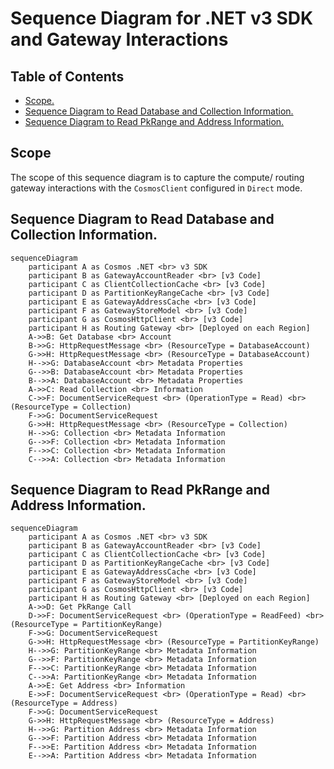 # Sequence Diagram for .NET v3 SDK and Gateway Interactions

## Table of Contents

* [Scope.](#scope)
* [Sequence Diagram to Read Database and Collection Information.](#sequence-diagram-to-read-database-and-collection-information)
* [Sequence Diagram to Read PkRange and Address Information.](#sequence-diagram-to-read-pkRange-and-address-information)

## Scope

The scope of this sequence diagram is to capture the compute/ routing gateway interactions with the `CosmosClient` configured in `Direct` mode.

## Sequence Diagram to Read Database and Collection Information.

```mermaid
sequenceDiagram
    participant A as Cosmos .NET <br> v3 SDK
    participant B as GatewayAccountReader <br> [v3 Code]
    participant C as ClientCollectionCache <br> [v3 Code]    
    participant D as PartitionKeyRangeCache <br> [v3 Code]    
    participant E as GatewayAddressCache <br> [v3 Code]    
    participant F as GatewayStoreModel <br> [v3 Code]
    participant G as CosmosHttpClient <br> [v3 Code]
    participant H as Routing Gateway <br> [Deployed on each Region]
    A->>B: Get Database <br> Account  
    B->>G: HttpRequestMessage <br> (ResourceType = DatabaseAccount)
    G->>H: HttpRequestMessage <br> (ResourceType = DatabaseAccount)
    H-->>G: DatabaseAccount <br> Metadata Properties
    G-->>B: DatabaseAccount <br> Metadata Properties
    B-->>A: DatabaseAccount <br> Metadata Properties
    A->>C: Read Collection <br> Information
    C->>F: DocumentServiceRequest <br> (OperationType = Read) <br> (ResourceType = Collection)
    F->>G: DocumentServiceRequest
    G->>H: HttpRequestMessage <br> (ResourceType = Collection)
    H-->>G: Collection <br> Metadata Information
    G-->>F: Collection <br> Metadata Information
    F-->>C: Collection <br> Metadata Information
    C-->>A: Collection <br> Metadata Information   
```

## Sequence Diagram to Read PkRange and Address Information.

```mermaid
sequenceDiagram
    participant A as Cosmos .NET <br> v3 SDK
    participant B as GatewayAccountReader <br> [v3 Code]
    participant C as ClientCollectionCache <br> [v3 Code]    
    participant D as PartitionKeyRangeCache <br> [v3 Code]    
    participant E as GatewayAddressCache <br> [v3 Code]    
    participant F as GatewayStoreModel <br> [v3 Code]
    participant G as CosmosHttpClient <br> [v3 Code]
    participant H as Routing Gateway <br> [Deployed on each Region]
    A->>D: Get PkRange Call
    D->>F: DocumentServiceRequest <br> (OperationType = ReadFeed) <br> (ResourceType = PartitionKeyRange)
    F->>G: DocumentServiceRequest
    G->>H: HttpRequestMessage <br> (ResourceType = PartitionKeyRange)
    H-->>G: PartitionKeyRange <br> Metadata Information
    G-->>F: PartitionKeyRange <br> Metadata Information 
    F-->>C: PartitionKeyRange <br> Metadata Information  
    C-->>A: PartitionKeyRange <br> Metadata Information
    A->>E: Get Address <br> Information
    E->>F: DocumentServiceRequest <br> (OperationType = Read) <br> (ResourceType = Address)
    F->>G: DocumentServiceRequest
    G->>H: HttpRequestMessage <br> (ResourceType = Address)
    H-->>G: Partition Address <br> Metadata Information
    G-->>F: Partition Address <br> Metadata Information 
    F-->>E: Partition Address <br> Metadata Information  
    E-->>A: Partition Address <br> Metadata Information      
```